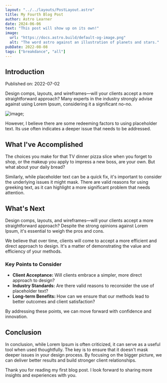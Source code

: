 ```yaml
---
layout: "../../layouts/PostLayout.astro"
title: My Fourth Blog Post
author: Astro Learner
date: 2024-06-06
text: "This post will show up on its own!"
image:
  url: "https://docs.astro.build/default-og-image.png"
  alt: "The word astro against an illustration of planets and stars."
pubDate: 2022-08-08
tags: ["breakdance", "all"]
---
```


## Introduction

Published on: 2022-07-02

Design comps, layouts, and wireframes—will your clients accept a more straightforward approach? Many experts in the industry strongly advise against using Lorem Ipsum, considering it a significant no-no.

![image](https://docs.astro.build/assets/rose.webp);

However, I believe there are some redeeming factors to using placeholder text. Its use often indicates a deeper issue that needs to be addressed.

## What I've Accomplished

The choices you make for that TV dinner pizza slice when you forget to shop, or the makeup you apply to impress a new boss, are your own. But what about your daily bread?

Similarly, while placeholder text can be a quick fix, it's important to consider the underlying issues it might mask. There are valid reasons for using greeking text, as it can highlight a more significant problem that needs attention.

## What's Next

Design comps, layouts, and wireframes—will your clients accept a more straightforward approach? Despite the strong opinions against Lorem Ipsum, it's essential to weigh the pros and cons.

We believe that over time, clients will come to accept a more efficient and direct approach to design. It's a matter of demonstrating the value and efficiency of your methods.

### Key Points to Consider

- **Client Acceptance:** Will clients embrace a simpler, more direct approach to design?
- **Industry Standards:** Are there valid reasons to reconsider the use of placeholder text?
- **Long-term Benefits:** How can we ensure that our methods lead to better outcomes and client satisfaction?

By addressing these points, we can move forward with confidence and innovation.

## Conclusion

In conclusion, while Lorem Ipsum is often criticized, it can serve as a useful tool when used thoughtfully. The key is to ensure that it doesn't mask deeper issues in your design process. By focusing on the bigger picture, we can deliver better results and build stronger client relationships.

Thank you for reading my first blog post. I look forward to sharing more insights and experiences with you.
